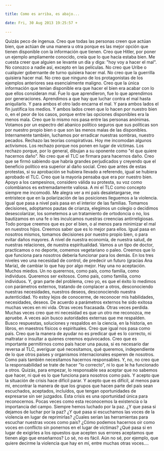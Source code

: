 ```yaml
---

title: Como es arriba, es abajo...

date: Fri, 30 Aug 2013 19:25:57 +
 
---
```

Quizás peco de ingenua. 
Creo que todas las personas creen que actúan bien, que actúan de una manera u otra porque es las mejor opción que tienen disponible con la información que tienen. Creo que Hitler, por poner un ejemplo ampliamente conocido, creía que lo que hacía estaba bien. Me cuesta creer que alguien se levante un día y diga: "hoy voy a hacer el mal". No conozco a nadie así, excepto en las películas.
No creo que Uribe o cualquier gobernante de turno quisiera hacer mal. 
No creo que la guerrilla quisiera hacer mal. 
No creo que ninguno de los protagonistas de los ejemplos anteriores sea esencialmente maligno. 
Creo que la única información que tenían disponible era que hacer el bien era acabar con lo que ellos consideran mal. Fue lo que aprendieron, fue lo que aprendimos por generaciones. Aprendimos a que hay que luchar contra el mal hasta aniquilarlo. Y para ambos el otro lado encarna el mal. Y para ambos lados el fin justifica los medios. Y ambos lados creen que lo hacen por nuestro bien o, en el peor de los casos, porque entre las opciones disponibles era la menos mala. 
Creo que lo mismo nos pasa entre las personas anónimas. Votamos por un espectro del abanico político seguros que sus políticas son por nuestro propio bien o que son las menos malas de las disponibles. Internamente también, luchamos por erradicar nuestras sombras, nuestro pecados.
Rechazo las teorías conspirativas. Hoy me incomodan algunos activismos. Los rechazo porque nos ponen en lugar de víctimas. Los rechazo porque, por lo general, dibujan a su oponente como "el que quiere hacernos daño". No creo que el TLC se firmara para hacernos daño. Creo que se firmó sabiendo que habría grandes perjudicados y creyendo que el beneficio político era superior al daño social. Creo que antes de estas protestas, si su aprobación se hubiera llevado a referendo, igual se hubiera aprobado el TLC. Creo que la mayoría pensaba que era por nuestro bien. Apoyo a los campesinos, considero válida su protesta, su voz como colombianos es extremadamente valiosa. A mi el TLC como concepto siempre me incomodó. Me alegra ver a mi país desaletargarse, me entristece que en la polarización de las posiciones lleguemos a la violencia.
Igual que pasa a nivel país pasa en el interior de las familias. Tomamos decisiones, adoptamos pautas de crianza, elegimos un colegio o decidimos desescolarizar, los sometemos a un tratamiento de ortodoncia o no, los bautizamos en una fe o les inculcamos nuestras creencias antirreligiosas. Todo porque creemos que es por el bien, o al menos para minimizar el mal en nuestros hijos. Creemos saber que es lo mejor para ellos. 
Igual pasa en nosotros mismos, tomamos decisiones por nuestro propio bien, o para evitar daños mayores. A nivel de nuestra economía, de nuestra salud, de nuestras relaciones, de nuestra espiritualidad. Vamos a un tipo de doctor, practicamos o no deporte, comemos vegetariano o paleo. Creemos que lo que funciona para nosotros debería funcionar para los demás.
En los tres niveles veo una necesidad de control, de predecir un futuro (gracias Ana María), de cambiar lo que hay por algo mejor. Hay una no aceptación. Muchos miedos. Un no querernos, como país, como familia, como individuos. 
Queremos ser exitosos. Como país, como familia, como individuos. Y, gran parte del problema, creo yo, es que el éxito lo medimos con parámetros externos, tratando de complacer a otros, desconociendo nuestras necesidades, nuestros deseos, desconociendo nuestra autenticidad. 
Yo estoy lejos de conocerme, de reconocer mis habilidades, necesidades, deseos. De acuerdo a parámetros externos he sido exitosa muchas veces en mi vida. Otras veces fracasada. Otras veces perdida. Muchas veces creo que mi necesidad es que un otro me reconozca, me apruebe. A veces aún busco autoridades externas que me respalden. Busco respuestas, soluciones y respaldos en la ciencia, en la historia, en libros, en maestros físicos o espirituales. 
Creo que igual nos pasa como país. Creo que la manera de ayudar no es predicar qué es lo correcto, ni maltratar o insultar a quienes creemos equivocados. Creo que es importante permitirnos como país hacer una pausa, si es necesario dar reversa al TLC, averiguar qué necesitamos, qué queremos, independiente de lo que otros países y organismos internacionales esperen de nosotros. Como país también necesitamos hacernos responsables. Y, no, no creo que la responsabilidad se trate de hacer "lo correcto", ni lo que le ha funcionado a otros. Quizás, para empezar, lo responsable sea aceptar que no sabemos que hacer, ni qué es lo que funciona para nosotros como país. Y acepto que la situación de crisis hace difícil parar. Y acepto que es difícil, al menos para mi, encontrar la manera de que los grupos que hacen parte del país sean escuchados, aceptados, incluídos, que tengan oportunidades de expresarse sin ser juzgados.
Esta crisis es una oportunidad única para reconocernos. Pocas veces como esta reconocemos la existencia o la importancia del campo. Siempre hemos luchado por la paz. ¿Y que pasa si dejamos de luchar por la paz? ¿Y qué pasa si escuchamos las voces de la violencia en lugar de reprimirlas? ¿Cuales serían las herramientas para escuchar nuestras voces como país? ¿Cómo podemos hacernos oir como voces en conflicto sin ponernos en el lugar de víctimas? ¿Qué pasa si en lugar de exigirles a los opuestos que acepten sus errores aceptamos que tienen algo que enseñarnos?
Lo sé, no es fácil. Aún no sé, por ejemplo, que quiere decirme la violencia que hay en mí, entre muchas otras voces.... 

